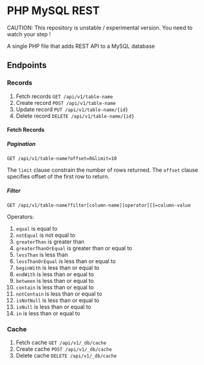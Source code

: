 # PHP MySQL REST

CAUTION: This repository is unstable / experimental version. You need to watch your step !

A single PHP file that adds REST API to a MySQL database

## Endpoints

### Records

 1. Fetch records `GET /api/v1/table-name`
 2. Create record `POST /api/v1/table-name`
 3. Update record `PUT /api/v1/table-name/{id}`
 4. Delete record `DELETE /api/v1/table-name/{id}`

#### Fetch Records

##### Pagination

`GET /api/v1/table-name?offset=0&limit=10`

The `limit` clause constrain the number of rows returned.
The `offset` clause specifies offset of the first row to return.

##### Filter

`GET /api/v1/table-name?filter[column-name][operator][]=column-value`

Operators:

 1. `equal` is equal to
 2. `notEqual` is not equal to
 3. `greaterThan` is greater than
 4. `greaterThanOrEqual` is greater than or equal to
 5. `lessThan` is less than
 6. `lessThanOrEqual` is less than or equal to
 7. `beginWith` is less than or equal to
 8. `endWith` is less than or equal to
 9. `between` is less than or equal to
 10. `contain` is less than or equal to
 11. `notContain` is less than or equal to
 12. `isNotNull` is less than or equal to
 13. `isNull` is less than or equal to
 14. `in` is less than or equal to

### Cache

 1. Fetch cache `GET /api/v1/_db/cache`
 2. Create cache `POST /api/v1/_db/cache`
 2. Delete cache `DELETE /api/v1/_db/cache`
